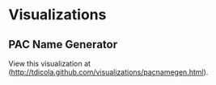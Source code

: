 # Visualizations

## PAC Name Generator

View this visualization at (http://tdicola.github.com/visualizations/pacnamegen.html).